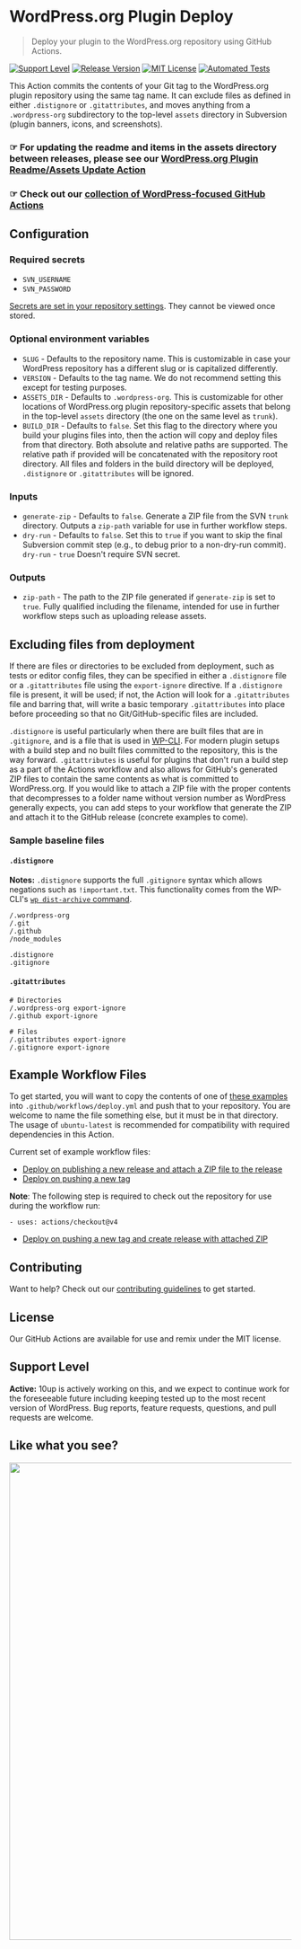 # WordPress.org Plugin Deploy

> Deploy your plugin to the WordPress.org repository using GitHub Actions.

[![Support Level](https://img.shields.io/badge/support-active-green.svg)](#support-level) [![Release Version](https://img.shields.io/github/release/10up/action-wordpress-plugin-deploy.svg)](https://github.com/10up/action-wordpress-plugin-deploy/releases/latest) [![MIT License](https://img.shields.io/github/license/10up/action-wordpress-plugin-deploy.svg)](https://github.com/10up/action-wordpress-plugin-deploy/blob/develop/LICENSE) [![Automated Tests](https://github.com/10up/action-wordpress-plugin-deploy/actions/workflows/test.yml/badge.svg)](https://github.com/10up/action-wordpress-plugin-deploy/actions/workflows/test.yml)

This Action commits the contents of your Git tag to the WordPress.org plugin repository using the same tag name. It can exclude files as defined in either `.distignore` or `.gitattributes`, and moves anything from a `.wordpress-org` subdirectory to the top-level `assets` directory in Subversion (plugin banners, icons, and screenshots).

### ☞ For updating the readme and items in the assets directory between releases, please see our [WordPress.org Plugin Readme/Assets Update Action](https://github.com/10up/action-wordpress-plugin-asset-update)

### ☞ Check out our [collection of WordPress-focused GitHub Actions](https://github.com/10up/actions-wordpress)

## Configuration

### Required secrets

* `SVN_USERNAME`
* `SVN_PASSWORD`

[Secrets are set in your repository settings](https://help.github.com/en/actions/automating-your-workflow-with-github-actions/creating-and-using-encrypted-secrets). They cannot be viewed once stored.

### Optional environment variables

* `SLUG` - Defaults to the repository name. This is customizable in case your WordPress repository has a different slug or is capitalized differently.
* `VERSION` - Defaults to the tag name.  We do not recommend setting this except for testing purposes.
* `ASSETS_DIR` - Defaults to `.wordpress-org`. This is customizable for other locations of WordPress.org plugin repository-specific assets that belong in the top-level `assets` directory (the one on the same level as `trunk`).
* `BUILD_DIR` - Defaults to `false`. Set this flag to the directory where you build your plugins files into, then the action will copy and deploy files from that directory. Both absolute and relative paths are supported. The relative path if provided will be concatenated with the repository root directory. All files and folders in the build directory will be deployed, `.distignore` or `.gitattributes` will be ignored.

### Inputs

* `generate-zip` - Defaults to `false`. Generate a ZIP file from the SVN `trunk` directory. Outputs a `zip-path` variable for use in further workflow steps.
* `dry-run` - Defaults to `false`. Set this to `true` if you want to skip the final Subversion commit step (e.g., to debug prior to a non-dry-run commit). `dry-run` - `true` Doesn't require SVN secret.

### Outputs

* `zip-path` - The path to the ZIP file generated if `generate-zip` is set to `true`. Fully qualified including the filename, intended for use in further workflow steps such as uploading release assets.

## Excluding files from deployment

If there are files or directories to be excluded from deployment, such as tests or editor config files, they can be specified in either a `.distignore` file or a `.gitattributes` file using the `export-ignore` directive. If a `.distignore` file is present, it will be used; if not, the Action will look for a `.gitattributes` file and barring that, will write a basic temporary `.gitattributes` into place before proceeding so that no Git/GitHub-specific files are included.

`.distignore` is useful particularly when there are built files that are in `.gitignore`, and is a file that is used in [WP-CLI](https://wp-cli.org/). For modern plugin setups with a build step and no built files committed to the repository, this is the way forward. `.gitattributes` is useful for plugins that don't run a build step as a part of the Actions workflow and also allows for GitHub's generated ZIP files to contain the same contents as what is committed to WordPress.org. If you would like to attach a ZIP file with the proper contents that decompresses to a folder name without version number as WordPress generally expects, you can add steps to your workflow that generate the ZIP and attach it to the GitHub release (concrete examples to come).

### Sample baseline files

#### `.distignore`

**Notes:** `.distignore` supports the full `.gitignore` syntax which allows negations such as `!important.txt`. This functionality comes from the WP-CLI's [`wp dist-archive` command](https://github.com/wp-cli/dist-archive-command/). 

```
/.wordpress-org
/.git
/.github
/node_modules

.distignore
.gitignore
```

#### `.gitattributes`

```gitattributes
# Directories
/.wordpress-org export-ignore
/.github export-ignore

# Files
/.gitattributes export-ignore
/.gitignore export-ignore
```

## Example Workflow Files

To get started, you will want to copy the contents of one of [these examples](examples) into `.github/workflows/deploy.yml` and push that to your repository. You are welcome to name the file something else, but it must be in that directory. The usage of `ubuntu-latest` is recommended for compatibility with required dependencies in this Action.

Current set of example workflow files:

* [Deploy on publishing a new release and attach a ZIP file to the release](examples/deploy-on-publishing-a-new-release-and-attach-a-zip-file-to-the-release.yml)
* [Deploy on pushing a new tag](examples/deploy-on-pushing-a-new-tag.yml)

**Note**: The following step is required to check out the repository for use during the workflow run:
```
- uses: actions/checkout@v4
```

* [Deploy on pushing a new tag and create release with attached ZIP](examples/deploy-on-pushing-a-new-tag-and-create-release-with-attached-zip.yml)

## Contributing

Want to help? Check out our [contributing guidelines](CONTRIBUTING.md) to get started.

## License

Our GitHub Actions are available for use and remix under the MIT license.

## Support Level

**Active:** 10up is actively working on this, and we expect to continue work for the foreseeable future including keeping tested up to the most recent version of WordPress.  Bug reports, feature requests, questions, and pull requests are welcome.

## Like what you see?

<p align="center">
<a href="http://10up.com/contact/"><img src="https://10up.com/uploads/2016/10/10up-Github-Banner.png" width="850"></a>
</p>

